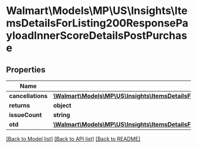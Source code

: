 # Walmart\Models\MP\US\Insights\ItemsDetailsForListing200ResponsePayloadInnerScoreDetailsPostPurchase

## Properties

Name | Type | Description | Notes
------------ | ------------- | ------------- | -------------
**cancellations** | [**\Walmart\Models\MP\US\Insights\ItemsDetailsForListing200ResponsePayloadInnerScoreDetailsPostPurchaseCancellations**](ItemsDetailsForListing200ResponsePayloadInnerScoreDetailsPostPurchaseCancellations.md) |  | [optional]
**returns** | **object** |  | [optional]
**issueCount** | **string** |  | [optional]
**otd** | [**\Walmart\Models\MP\US\Insights\ItemsDetailsForListing200ResponsePayloadInnerScoreDetailsPostPurchaseCancellations**](ItemsDetailsForListing200ResponsePayloadInnerScoreDetailsPostPurchaseCancellations.md) |  | [optional]


[[Back to Model list]](./) [[Back to API list]](../../../../../README.md#supported-apis) [[Back to README]](../../../../../README.md)
